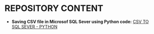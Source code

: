 # REPOSITORY CONTENT

* __Saving CSV file in Microsof SQL Sever using Python code:__ 
[CSV TO SQL SEVER - PYTHON](https://github.com/lucastiagooliveira/lucastiagooliveira/tree/master/db/Socioeconomics_Chicago)
